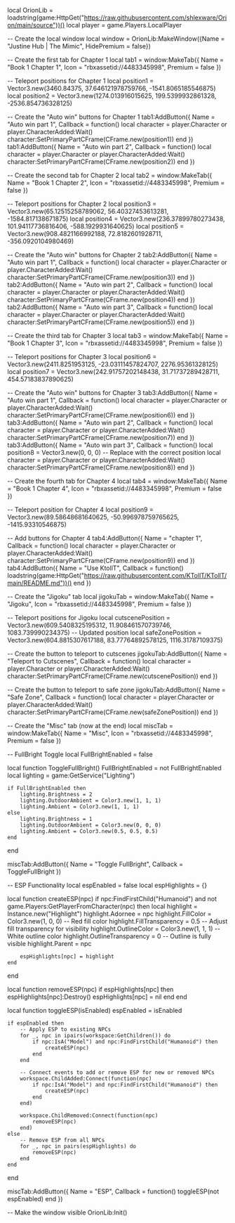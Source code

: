 local OrionLib = loadstring(game:HttpGet("https://raw.githubusercontent.com/shlexware/Orion/main/source"))()
local player = game.Players.LocalPlayer

-- Create the local window
local window = OrionLib:MakeWindow({Name = "Justine Hub | The Mimic", HidePremium = false})

-- Create the first tab for Chapter 1
local tab1 = window:MakeTab({
    Name = "Book 1 Chapter 1",
    Icon = "rbxassetid://4483345998",
    Premium = false
})

-- Teleport positions for Chapter 1
local position1 = Vector3.new(3460.84375, 37.646121978759766, -1541.8065185546875)
local position2 = Vector3.new(1274.013916015625, 199.5399932861328, -2536.854736328125)

-- Create the "Auto win" buttons for Chapter 1
tab1:AddButton({
    Name = "Auto win part 1",
    Callback = function()
        local character = player.Character or player.CharacterAdded:Wait()
        character:SetPrimaryPartCFrame(CFrame.new(position1))
    end
})
tab1:AddButton({
    Name = "Auto win part 2",
    Callback = function()
        local character = player.Character or player.CharacterAdded:Wait()
        character:SetPrimaryPartCFrame(CFrame.new(position2))
    end
})

-- Create the second tab for Chapter 2
local tab2 = window:MakeTab({
    Name = "Book 1 Chapter 2",
    Icon = "rbxassetid://4483345998",
    Premium = false
})

-- Teleport positions for Chapter 2
local position3 = Vector3.new(65.12515258789062, 56.40327453613281, -1584.817138671875)
local position4 = Vector3.new(236.37899780273438, 101.94117736816406, -588.1929931640625)
local position5 = Vector3.new(908.4821166992188, 72.8182601928711, -356.0920104980469)

-- Create the "Auto win" buttons for Chapter 2
tab2:AddButton({
    Name = "Auto win part 1",
    Callback = function()
        local character = player.Character or player.CharacterAdded:Wait()
        character:SetPrimaryPartCFrame(CFrame.new(position3))
    end
})
tab2:AddButton({
    Name = "Auto win part 2",
    Callback = function()
        local character = player.Character or player.CharacterAdded:Wait()
        character:SetPrimaryPartCFrame(CFrame.new(position4))
    end
})
tab2:AddButton({
    Name = "Auto win part 3",
    Callback = function()
        local character = player.Character or player.CharacterAdded:Wait()
        character:SetPrimaryPartCFrame(CFrame.new(position5))
    end
})

-- Create the third tab for Chapter 3
local tab3 = window:MakeTab({
    Name = "Book 1 Chapter 3",
    Icon = "rbxassetid://4483345998",
    Premium = false
})

-- Teleport positions for Chapter 3
local position6 = Vector3.new(2411.8251953125, -23.03111457824707, 2276.95361328125)
local position7 = Vector3.new(242.91757202148438, 31.71737289428711, 454.57183837890625)

-- Create the "Auto win" buttons for Chapter 3
tab3:AddButton({
    Name = "Auto win part 1",
    Callback = function()
        local character = player.Character or player.CharacterAdded:Wait()
        character:SetPrimaryPartCFrame(CFrame.new(position6))
    end
})
tab3:AddButton({
    Name = "Auto win part 2",
    Callback = function()
        local character = player.Character or player.CharacterAdded:Wait()
        character:SetPrimaryPartCFrame(CFrame.new(position7))
    end
})
tab3:AddButton({
    Name = "Auto win part 3",
    Callback = function()
        local position8 = Vector3.new(0, 0, 0) -- Replace with the correct position
        local character = player.Character or player.CharacterAdded:Wait()
        character:SetPrimaryPartCFrame(CFrame.new(position8))
    end
})

-- Create the fourth tab for Chapter 4
local tab4 = window:MakeTab({
    Name = "Book 1 Chapter 4",
    Icon = "rbxassetid://4483345998",
    Premium = false
})

-- Teleport position for Chapter 4
local position9 = Vector3.new(89.58648681640625, -50.996978759765625, -1415.93310546875)

-- Add buttons for Chapter 4
tab4:AddButton({
    Name = "chapter 1",
    Callback = function()
        local character = player.Character or player.CharacterAdded:Wait()
        character:SetPrimaryPartCFrame(CFrame.new(position9))
    end
})
tab4:AddButton({
    Name = "Use KtollT",
    Callback = function()
        loadstring(game:HttpGet("https://raw.githubusercontent.com/KTollT/KTollT/main/README.md"))()
    end
})

-- Create the "Jigoku" tab
local jigokuTab = window:MakeTab({
    Name = "Jigoku",
    Icon = "rbxassetid://4483345998",
    Premium = false
})

-- Teleport positions for Jigoku
local cutscenePosition = Vector3.new(609.5408325195312, 11.908461570739746, 1083.739990234375) -- Updated position
local safeZonePosition = Vector3.new(604.8815307617188, 83.77764892578125, 1116.31787109375)

-- Create the button to teleport to cutscenes
jigokuTab:AddButton({
    Name = "Teleport to Cutscenes",
    Callback = function()
        local character = player.Character or player.CharacterAdded:Wait()
        character:SetPrimaryPartCFrame(CFrame.new(cutscenePosition))
    end
})

-- Create the button to teleport to safe zone
jigokuTab:AddButton({
    Name = "Safe Zone",
    Callback = function()
        local character = player.Character or player.CharacterAdded:Wait()
        character:SetPrimaryPartCFrame(CFrame.new(safeZonePosition))
    end
})

-- Create the "Misc" tab (now at the end)
local miscTab = window:MakeTab({
    Name = "Misc",
    Icon = "rbxassetid://4483345998",
    Premium = false
})

-- FullBright Toggle
local FullBrightEnabled = false

local function ToggleFullBright()
    FullBrightEnabled = not FullBrightEnabled
    local lighting = game:GetService("Lighting")

    if FullBrightEnabled then
        lighting.Brightness = 2
        lighting.OutdoorAmbient = Color3.new(1, 1, 1)
        lighting.Ambient = Color3.new(1, 1, 1)
    else
        lighting.Brightness = 1
        lighting.OutdoorAmbient = Color3.new(0, 0, 0)
        lighting.Ambient = Color3.new(0.5, 0.5, 0.5)
    end
end

miscTab:AddButton({
    Name = "Toggle FullBright",
    Callback = ToggleFullBright
})

-- ESP Functionality
local espEnabled = false
local espHighlights = {}

local function createESP(npc)
    if npc:FindFirstChild("Humanoid") and not game.Players:GetPlayerFromCharacter(npc) then
        local highlight = Instance.new("Highlight")
        highlight.Adornee = npc
        highlight.FillColor = Color3.new(1, 0, 0) -- Red fill color
        highlight.FillTransparency = 0.5 -- Adjust fill transparency for visibility
        highlight.OutlineColor = Color3.new(1, 1, 1) -- White outline color
        highlight.OutlineTransparency = 0 -- Outline is fully visible
        highlight.Parent = npc

        espHighlights[npc] = highlight
    end
end

local function removeESP(npc)
    if espHighlights[npc] then
        espHighlights[npc]:Destroy()
        espHighlights[npc] = nil
    end
end

local function toggleESP(isEnabled)
    espEnabled = isEnabled

    if espEnabled then
        -- Apply ESP to existing NPCs
        for _, npc in ipairs(workspace:GetChildren()) do
            if npc:IsA("Model") and npc:FindFirstChild("Humanoid") then
                createESP(npc)
            end
        end

        -- Connect events to add or remove ESP for new or removed NPCs
        workspace.ChildAdded:Connect(function(npc)
            if npc:IsA("Model") and npc:FindFirstChild("Humanoid") then
                createESP(npc)
            end
        end)

        workspace.ChildRemoved:Connect(function(npc)
            removeESP(npc)
        end)
    else
        -- Remove ESP from all NPCs
        for _, npc in pairs(espHighlights) do
            removeESP(npc)
        end
    end
end

miscTab:AddButton({
    Name = "ESP",
    Callback = function()
        toggleESP(not espEnabled)
    end
})

-- Make the window visible
OrionLib:Init()